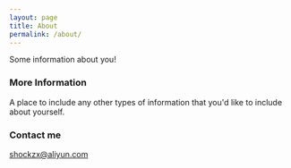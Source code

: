 ```yaml
---
layout: page
title: About
permalink: /about/
---
```


Some information about you!

### More Information

A place to include any other types of information that you'd like to include about yourself.

### Contact me

[shockzx@aliyun.com](mailto:shockzx@aliyun.com)
